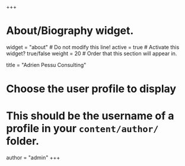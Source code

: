 +++
# About/Biography widget.
widget = "about"  # Do not modify this line!
active = true  # Activate this widget? true/false
weight = 20  # Order that this section will appear in.

title = "Adrien Pessu Consulting"

# Choose the user profile to display
# This should be the username of a profile in your `content/author/` folder.
author = "admin"
+++
